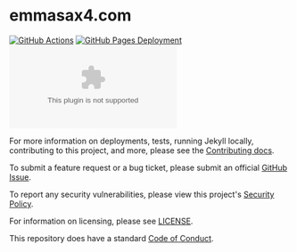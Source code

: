 # emmasax4.com

[![GitHub Actions](https://img.shields.io/github/workflow/status/emmasax4/emmasax4.com/Release?label=github%20actions%20build)](https://github.com/emmasax4/emmasax4.com/actions?query=workflow%3ARelease)
[![GitHub Pages Deployment](https://img.shields.io/github/deployments/emmasax4/emmasax4.com/github-pages?label=github%20pages%20deployment)](https://github.com/emmasax4/emmasax4.com/deployments)
[![Code Climate Maintainability](https://img.shields.io/codeclimate/maintainability/emmasax4/emmasax4.com?label=code%20climate%20maintainability)](https://codeclimate.com/github/emmasax4/emmasax4.com/maintainability)

For more information on deployments, tests, running Jekyll locally, contributing to this project, and more, please see the  [Contributing docs](https://github.com/emmasax4/emmasax4.com/blob/main/.github/contributing.md).

To submit a feature request or a bug ticket, please submit an official [GitHub Issue](https://github.com/emmasax4/emmasax4.com/issues/new).

To report any security vulnerabilities, please view this project's [Security Policy](https://github.com/emmasax4/emmasax4.com/security/policy).

For information on licensing, please see [LICENSE](https://github.com/emmasax4/emmasax4.com/blob/main/LICENSE).

This repository does have a standard [Code of Conduct](https://github.com/emmasax4/emmasax4.com/blob/main/.github/code_of_conduct.md).
